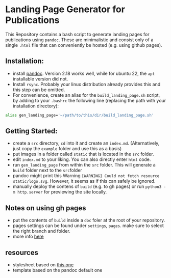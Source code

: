 # Landing Page Generator for Publications 
This Repository contains a bash script to generate landing pages for publications using `pandoc`. These are minimalistic and consist only of a single `.html` file that can conveniently be hosted (e.g. using github pages).

## Installation:
- install [pandoc](https://github.com/jgm/pandoc/releases). Version 2.18 works well, while for ubuntu 22, the `apt` installable version did not.
- Install `rsync`. Probably your linux distribution already provides this and this step can be omitted.
- For convenience, create an alias for the `build_landing_page.sh` script, by adding to your `.bashrc` the following line (replacing the path with your installation directory):
```bash
alias gen_landing_page='~/path/to/this/dir/build_landing_page.sh'
```

## Getting Started:
- create a `src` directory, `cd` into it and create an `index.md`. (Alternatively, just copy the `example` folder and use this as a basis)
- put images in a folder called `static` that is located in the `src` folder.
- edit `index.md` to your liking. You can also directly enter `html` code.
- run `gen_landing_page` from within the `src` folder. This will generate a `build` folder next to the `src`folder
- pandoc might print this Warning `[WARNING] Could not fetch resource static/logo.svg`. However, it seems as if this can safely be ignored.
- manually deploy the contens of `build` (e.g. to gh pages) or run `python3 -m http.server` for previewing the site locally.

## Notes on using gh pages
- put the contents of `build` inside a `doc` foler at the root of your repository.
- pages settings can be found under `settings`, `pages`. make sure to select the right branch and folder.
- more info [here](https://pages.github.com/)

## resources
- stylesheet based on [this one](https://gist.github.com/killercup/5917178)
- template based on the pandoc default one
